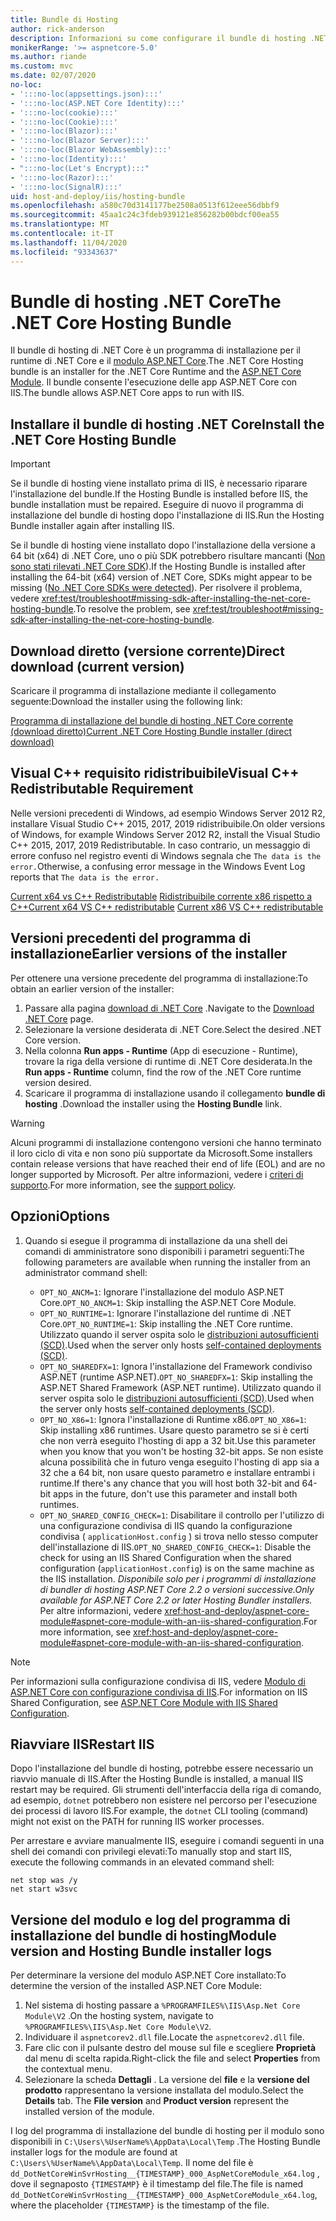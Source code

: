 ```yaml
---
title: Bundle di Hosting
author: rick-anderson
description: Informazioni su come configurare il bundle di hosting .NET Core.
monikerRange: '>= aspnetcore-5.0'
ms.author: riande
ms.custom: mvc
ms.date: 02/07/2020
no-loc:
- ':::no-loc(appsettings.json):::'
- ':::no-loc(ASP.NET Core Identity):::'
- ':::no-loc(cookie):::'
- ':::no-loc(Cookie):::'
- ':::no-loc(Blazor):::'
- ':::no-loc(Blazor Server):::'
- ':::no-loc(Blazor WebAssembly):::'
- ':::no-loc(Identity):::'
- ":::no-loc(Let's Encrypt):::"
- ':::no-loc(Razor):::'
- ':::no-loc(SignalR):::'
uid: host-and-deploy/iis/hosting-bundle
ms.openlocfilehash: a580c70d3141177be2508a0513f612eee56dbbf9
ms.sourcegitcommit: 45aa1c24c3fdeb939121e856282b00bdcf00ea55
ms.translationtype: MT
ms.contentlocale: it-IT
ms.lasthandoff: 11/04/2020
ms.locfileid: "93343637"
---
```

# <a name="the-net-core-hosting-bundle"></a><span data-ttu-id="445ca-103">Bundle di hosting .NET Core</span><span class="sxs-lookup"><span data-stu-id="445ca-103">The .NET Core Hosting Bundle</span></span>

<span data-ttu-id="445ca-104">Il bundle di hosting di .NET Core è un programma di installazione per il runtime di .NET Core e il [modulo ASP.NET Core](xref:host-and-deploy/aspnet-core-module).</span><span class="sxs-lookup"><span data-stu-id="445ca-104">The .NET Core Hosting bundle is an installer for the .NET Core Runtime and the [ASP.NET Core Module](xref:host-and-deploy/aspnet-core-module).</span></span> <span data-ttu-id="445ca-105">Il bundle consente l'esecuzione delle app ASP.NET Core con IIS.</span><span class="sxs-lookup"><span data-stu-id="445ca-105">The bundle allows ASP.NET Core apps to run with IIS.</span></span>

## <a name="install-the-net-core-hosting-bundle"></a><span data-ttu-id="445ca-106">Installare il bundle di hosting .NET Core</span><span class="sxs-lookup"><span data-stu-id="445ca-106">Install the .NET Core Hosting Bundle</span></span>

> [!IMPORTANT]
> <span data-ttu-id="445ca-107">Se il bundle di hosting viene installato prima di IIS, è necessario riparare l'installazione del bundle.</span><span class="sxs-lookup"><span data-stu-id="445ca-107">If the Hosting Bundle is installed before IIS, the bundle installation must be repaired.</span></span> <span data-ttu-id="445ca-108">Eseguire di nuovo il programma di installazione del bundle di hosting dopo l'installazione di IIS.</span><span class="sxs-lookup"><span data-stu-id="445ca-108">Run the Hosting Bundle installer again after installing IIS.</span></span>
>
> <span data-ttu-id="445ca-109">Se il bundle di hosting viene installato dopo l'installazione della versione a 64 bit (x64) di .NET Core, uno o più SDK potrebbero risultare mancanti ([Non sono stati rilevati .NET Core SDK](xref:test/troubleshoot#no-net-core-sdks-were-detected)).</span><span class="sxs-lookup"><span data-stu-id="445ca-109">If the Hosting Bundle is installed after installing the 64-bit (x64) version of .NET Core, SDKs might appear to be missing ([No .NET Core SDKs were detected](xref:test/troubleshoot#no-net-core-sdks-were-detected)).</span></span> <span data-ttu-id="445ca-110">Per risolvere il problema, vedere <xref:test/troubleshoot#missing-sdk-after-installing-the-net-core-hosting-bundle>.</span><span class="sxs-lookup"><span data-stu-id="445ca-110">To resolve the problem, see <xref:test/troubleshoot#missing-sdk-after-installing-the-net-core-hosting-bundle>.</span></span>

## <a name="direct-download-current-version"></a><span data-ttu-id="445ca-111">Download diretto (versione corrente)</span><span class="sxs-lookup"><span data-stu-id="445ca-111">Direct download (current version)</span></span>

<span data-ttu-id="445ca-112">Scaricare il programma di installazione mediante il collegamento seguente:</span><span class="sxs-lookup"><span data-stu-id="445ca-112">Download the installer using the following link:</span></span>

[<span data-ttu-id="445ca-113">Programma di installazione del bundle di hosting .NET Core corrente (download diretto)</span><span class="sxs-lookup"><span data-stu-id="445ca-113">Current .NET Core Hosting Bundle installer (direct download)</span></span>](https://dotnet.microsoft.com/permalink/dotnetcore-current-windows-runtime-bundle-installer)

## <a name="visual-c-redistributable-requirement"></a><span data-ttu-id="445ca-114">Visual C++ requisito ridistribuibile</span><span class="sxs-lookup"><span data-stu-id="445ca-114">Visual C++ Redistributable Requirement</span></span>

<span data-ttu-id="445ca-115">Nelle versioni precedenti di Windows, ad esempio Windows Server 2012 R2, installare Visual Studio C++ 2015, 2017, 2019 ridistribuibile.</span><span class="sxs-lookup"><span data-stu-id="445ca-115">On older versions of Windows, for example Windows Server 2012 R2, install the Visual Studio C++ 2015, 2017, 2019 Redistributable.</span></span> <span data-ttu-id="445ca-116">In caso contrario, un messaggio di errore confuso nel registro eventi di Windows segnala che `The data is the error.`</span><span class="sxs-lookup"><span data-stu-id="445ca-116">Otherwise, a confusing error message in the Windows Event Log reports that `The data is the error.`</span></span>

<span data-ttu-id="445ca-117">[Current x64 vs C++ Redistributable](https://aka.ms/vs/16/release/vc_redist.x64.exe) 
 [Ridistribuibile corrente x86 rispetto a C++](https://aka.ms/vs/16/release/vc_redist.x86.exe)</span><span class="sxs-lookup"><span data-stu-id="445ca-117">[Current x64 VS C++ redistributable](https://aka.ms/vs/16/release/vc_redist.x64.exe)
[Current x86 VS C++ redistributable](https://aka.ms/vs/16/release/vc_redist.x86.exe)</span></span>

## <a name="earlier-versions-of-the-installer"></a><span data-ttu-id="445ca-118">Versioni precedenti del programma di installazione</span><span class="sxs-lookup"><span data-stu-id="445ca-118">Earlier versions of the installer</span></span>

<span data-ttu-id="445ca-119">Per ottenere una versione precedente del programma di installazione:</span><span class="sxs-lookup"><span data-stu-id="445ca-119">To obtain an earlier version of the installer:</span></span>

1. <span data-ttu-id="445ca-120">Passare alla pagina [download di .NET Core](https://dotnet.microsoft.com/download/dotnet-core) .</span><span class="sxs-lookup"><span data-stu-id="445ca-120">Navigate to the [Download .NET Core](https://dotnet.microsoft.com/download/dotnet-core) page.</span></span>
1. <span data-ttu-id="445ca-121">Selezionare la versione desiderata di .NET Core.</span><span class="sxs-lookup"><span data-stu-id="445ca-121">Select the desired .NET Core version.</span></span>
1. <span data-ttu-id="445ca-122">Nella colonna **Run apps - Runtime** (App di esecuzione - Runtime), trovare la riga della versione di runtime di .NET Core desiderata.</span><span class="sxs-lookup"><span data-stu-id="445ca-122">In the **Run apps - Runtime** column, find the row of the .NET Core runtime version desired.</span></span>
1. <span data-ttu-id="445ca-123">Scaricare il programma di installazione usando il collegamento **bundle di hosting** .</span><span class="sxs-lookup"><span data-stu-id="445ca-123">Download the installer using the **Hosting Bundle** link.</span></span>

> [!WARNING]
> <span data-ttu-id="445ca-124">Alcuni programmi di installazione contengono versioni che hanno terminato il loro ciclo di vita e non sono più supportate da Microsoft.</span><span class="sxs-lookup"><span data-stu-id="445ca-124">Some installers contain release versions that have reached their end of life (EOL) and are no longer supported by Microsoft.</span></span> <span data-ttu-id="445ca-125">Per altre informazioni, vedere i [criteri di supporto](https://dotnet.microsoft.com/platform/support/policy/dotnet-core).</span><span class="sxs-lookup"><span data-stu-id="445ca-125">For more information, see the [support policy](https://dotnet.microsoft.com/platform/support/policy/dotnet-core).</span></span>

## <a name="options"></a><span data-ttu-id="445ca-126">Opzioni</span><span class="sxs-lookup"><span data-stu-id="445ca-126">Options</span></span>

1. <span data-ttu-id="445ca-127">Quando si esegue il programma di installazione da una shell dei comandi di amministratore sono disponibili i parametri seguenti:</span><span class="sxs-lookup"><span data-stu-id="445ca-127">The following parameters are available when running the installer from an administrator command shell:</span></span>

   * <span data-ttu-id="445ca-128">`OPT_NO_ANCM=1`: Ignorare l'installazione del modulo ASP.NET Core.</span><span class="sxs-lookup"><span data-stu-id="445ca-128">`OPT_NO_ANCM=1`: Skip installing the ASP.NET Core Module.</span></span>
   * <span data-ttu-id="445ca-129">`OPT_NO_RUNTIME=1`: Ignorare l'installazione del runtime di .NET Core.</span><span class="sxs-lookup"><span data-stu-id="445ca-129">`OPT_NO_RUNTIME=1`: Skip installing the .NET Core runtime.</span></span> <span data-ttu-id="445ca-130">Utilizzato quando il server ospita solo le [distribuzioni autosufficienti (SCD)](/dotnet/core/deploying/#self-contained-deployments-scd).</span><span class="sxs-lookup"><span data-stu-id="445ca-130">Used when the server only hosts [self-contained deployments (SCD)](/dotnet/core/deploying/#self-contained-deployments-scd).</span></span>
   * <span data-ttu-id="445ca-131">`OPT_NO_SHAREDFX=1`: Ignora l'installazione del Framework condiviso ASP.NET (runtime ASP.NET).</span><span class="sxs-lookup"><span data-stu-id="445ca-131">`OPT_NO_SHAREDFX=1`: Skip installing the ASP.NET Shared Framework (ASP.NET runtime).</span></span> <span data-ttu-id="445ca-132">Utilizzato quando il server ospita solo le [distribuzioni autosufficienti (SCD)](/dotnet/core/deploying/#self-contained-deployments-scd).</span><span class="sxs-lookup"><span data-stu-id="445ca-132">Used when the server only hosts [self-contained deployments (SCD)](/dotnet/core/deploying/#self-contained-deployments-scd).</span></span>
   * <span data-ttu-id="445ca-133">`OPT_NO_X86=1`: Ignora l'installazione di Runtime x86.</span><span class="sxs-lookup"><span data-stu-id="445ca-133">`OPT_NO_X86=1`: Skip installing x86 runtimes.</span></span> <span data-ttu-id="445ca-134">Usare questo parametro se si è certi che non verrà eseguito l'hosting di app a 32 bit.</span><span class="sxs-lookup"><span data-stu-id="445ca-134">Use this parameter when you know that you won't be hosting 32-bit apps.</span></span> <span data-ttu-id="445ca-135">Se non esiste alcuna possibilità che in futuro venga eseguito l'hosting di app sia a 32 che a 64 bit, non usare questo parametro e installare entrambi i runtime.</span><span class="sxs-lookup"><span data-stu-id="445ca-135">If there's any chance that you will host both 32-bit and 64-bit apps in the future, don't use this parameter and install both runtimes.</span></span>
   * <span data-ttu-id="445ca-136">`OPT_NO_SHARED_CONFIG_CHECK=1`: Disabilitare il controllo per l'utilizzo di una configurazione condivisa di IIS quando la configurazione condivisa ( `applicationHost.config` ) si trova nello stesso computer dell'installazione di IIS.</span><span class="sxs-lookup"><span data-stu-id="445ca-136">`OPT_NO_SHARED_CONFIG_CHECK=1`: Disable the check for using an IIS Shared Configuration when the shared configuration (`applicationHost.config`) is on the same machine as the IIS installation.</span></span> <span data-ttu-id="445ca-137">*Disponibile solo per i programmi di installazione di bundler di hosting ASP.NET Core 2.2 o versioni successive.*</span><span class="sxs-lookup"><span data-stu-id="445ca-137">*Only available for ASP.NET Core 2.2 or later Hosting Bundler installers.*</span></span> <span data-ttu-id="445ca-138">Per altre informazioni, vedere <xref:host-and-deploy/aspnet-core-module#aspnet-core-module-with-an-iis-shared-configuration>.</span><span class="sxs-lookup"><span data-stu-id="445ca-138">For more information, see <xref:host-and-deploy/aspnet-core-module#aspnet-core-module-with-an-iis-shared-configuration>.</span></span>

> [!NOTE]
> <span data-ttu-id="445ca-139">Per informazioni sulla configurazione condivisa di IIS, vedere [Modulo di ASP.NET Core con configurazione condivisa di IIS](xref:host-and-deploy/aspnet-core-module#aspnet-core-module-with-an-iis-shared-configuration).</span><span class="sxs-lookup"><span data-stu-id="445ca-139">For information on IIS Shared Configuration, see [ASP.NET Core Module with IIS Shared Configuration](xref:host-and-deploy/aspnet-core-module#aspnet-core-module-with-an-iis-shared-configuration).</span></span>

## <a name="restart-iis"></a><span data-ttu-id="445ca-140">Riavviare IIS</span><span class="sxs-lookup"><span data-stu-id="445ca-140">Restart IIS</span></span>

<span data-ttu-id="445ca-141">Dopo l'installazione del bundle di hosting, potrebbe essere necessario un riavvio manuale di IIS.</span><span class="sxs-lookup"><span data-stu-id="445ca-141">After the Hosting Bundle is installed, a manual IIS restart may be required.</span></span> <span data-ttu-id="445ca-142">Gli strumenti dell'interfaccia della riga di comando, ad esempio, `dotnet` potrebbero non esistere nel percorso per l'esecuzione dei processi di lavoro IIS.</span><span class="sxs-lookup"><span data-stu-id="445ca-142">For example, the `dotnet` CLI tooling (command) might not exist on the PATH for running IIS worker processes.</span></span>

<span data-ttu-id="445ca-143">Per arrestare e avviare manualmente IIS, eseguire i comandi seguenti in una shell dei comandi con privilegi elevati:</span><span class="sxs-lookup"><span data-stu-id="445ca-143">To manually stop and start IIS, execute the following commands in an elevated command shell:</span></span>

```console
net stop was /y
net start w3svc
```

## <a name="module-version-and-hosting-bundle-installer-logs"></a><span data-ttu-id="445ca-144">Versione del modulo e log del programma di installazione del bundle di hosting</span><span class="sxs-lookup"><span data-stu-id="445ca-144">Module version and Hosting Bundle installer logs</span></span>

<span data-ttu-id="445ca-145">Per determinare la versione del modulo ASP.NET Core installato:</span><span class="sxs-lookup"><span data-stu-id="445ca-145">To determine the version of the installed ASP.NET Core Module:</span></span>

1. <span data-ttu-id="445ca-146">Nel sistema di hosting passare a `%PROGRAMFILES%\IIS\Asp.Net Core Module\V2` .</span><span class="sxs-lookup"><span data-stu-id="445ca-146">On the hosting system, navigate to `%PROGRAMFILES%\IIS\Asp.Net Core Module\V2`.</span></span>
1. <span data-ttu-id="445ca-147">Individuare il `aspnetcorev2.dll` file.</span><span class="sxs-lookup"><span data-stu-id="445ca-147">Locate the `aspnetcorev2.dll` file.</span></span>
1. <span data-ttu-id="445ca-148">Fare clic con il pulsante destro del mouse sul file e scegliere **Proprietà** dal menu di scelta rapida.</span><span class="sxs-lookup"><span data-stu-id="445ca-148">Right-click the file and select **Properties** from the contextual menu.</span></span>
1. <span data-ttu-id="445ca-149">Selezionare la scheda **Dettagli** . La versione del **file** e la **versione del prodotto** rappresentano la versione installata del modulo.</span><span class="sxs-lookup"><span data-stu-id="445ca-149">Select the **Details** tab. The **File version** and **Product version** represent the installed version of the module.</span></span>

<span data-ttu-id="445ca-150">I log del programma di installazione del bundle di hosting per il modulo sono disponibili in `C:\Users\%UserName%\AppData\Local\Temp` .</span><span class="sxs-lookup"><span data-stu-id="445ca-150">The Hosting Bundle installer logs for the module are found at `C:\Users\%UserName%\AppData\Local\Temp`.</span></span> <span data-ttu-id="445ca-151">Il nome del file è `dd_DotNetCoreWinSvrHosting__{TIMESTAMP}_000_AspNetCoreModule_x64.log` , dove il segnaposto `{TIMESTAMP}` è il timestamp del file.</span><span class="sxs-lookup"><span data-stu-id="445ca-151">The file is named `dd_DotNetCoreWinSvrHosting__{TIMESTAMP}_000_AspNetCoreModule_x64.log`, where the placeholder `{TIMESTAMP}` is the timestamp of the file.</span></span>
